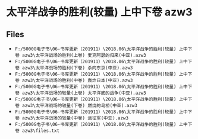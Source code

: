 # 太平洋战争的胜利(较量) 上中下卷 azw3

## Files

- `F:/5000G电子书\06-书库更新（201911）\2018.06\太平洋战争的胜利(较量) 上中下卷 azw3\太平洋战场的胜利(上卷) 麦克阿瑟的归来(中亚).azw3`
- `F:/5000G电子书\06-书库更新（201911）\2018.06\太平洋战争的胜利(较量) 上中下卷 azw3\太平洋战场的胜利(下卷) 杀向东京(中亚).azw3`
- `F:/5000G电子书\06-书库更新（201911）\2018.06\太平洋战争的胜利(较量) 上中下卷 azw3\太平洋战场的胜利(中卷) 轰炸日本(中亚).azw3`
- `F:/5000G电子书\06-书库更新（201911）\2018.06\太平洋战争的胜利(较量) 上中下卷 azw3\太平洋战场的较量(上卷) 太平洋底的战争(中亚).azw3`
- `F:/5000G电子书\06-书库更新（201911）\2018.06\太平洋战争的胜利(较量) 上中下卷 azw3\太平洋战场的较量(下卷) 燃烧的岛桥(中亚).azw3`
- `F:/5000G电子书\06-书库更新（201911）\2018.06\太平洋战争的胜利(较量) 上中下卷 azw3\太平洋战场的较量(中卷) 远征军(中亚).azw3`
- `F:/5000G电子书\06-书库更新（201911）\2018.06\太平洋战争的胜利(较量) 上中下卷 azw3\files.txt`
